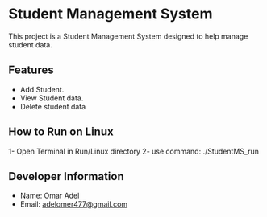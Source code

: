 # Student Management System

This project is a Student Management System designed to help manage student data.

## Features

- Add Student.
- View Student data.
- Delete student data

## How to Run on Linux

1- Open Terminal in Run/Linux directory
2- use command: ./StudentMS_run

## Developer Information

- Name: Omar Adel
- Email: adelomer477@gmail.com
